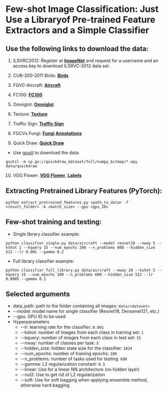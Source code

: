 # Few-shot Image Classification: Just Use a Libraryof Pre-trained Feature Extractors and a Simple Classifier

## Use the following links to download the data:

1. ILSVRC2012:
Register at [**ImageNet**](http://www.image-net.org/) and request for a username and an access key to download ILSRVC-2012 data set.

2. CUB-200-2011 Birds:
[**Birds**](http://www.vision.caltech.edu/visipedia-data/CUB-200-2011/CUB_200_2011.tgz)

3. FGVC-Aircraft:
[**Aircraft**](http://www.robots.ox.ac.uk/~vgg/data/fgvc-aircraft/archives/fgvc-aircraft-2013b.tar.gz)

4. FC100:
[**FC100**](https://drive.google.com/drive/folders/1nz_ADBblmrg-qs-8zFU3v6C5WSwQnQm6)

5. Omniglot:
[**Omniglot**](https://github.com/brendenlake/omniglot/blob/master/python/images_background.zip)

6. Texture:
[**Texture**](https://www.robots.ox.ac.uk/~vgg/data/dtd/download/dtd-r1.0.1.tar.gz)

7. Traffic Sign:
[**Traffic Sign**](https://sid.erda.dk/public/archives/daaeac0d7ce1152aea9b61d9f1e19370/GTSRB_Final_Training_Images.zip)

8. FGCVx Fungi:
[**Fungi**](https://labs.gbif.org/fgvcx/2018/fungi_train_val.tgz)
[**Annotations**](https://labs.gbif.org/fgvcx/2018/train_val_annotations.tgz)

9. Quick Draw:
[**Quick Draw**](https://console.cloud.google.com/storage/quickdraw_dataset/full/numpy_bitmap)
- Use [gsutil](https://cloud.google.com/storage/docs/gsutil_install#install) to download the data:
```
gsutil -m cp gs://quickdraw_dataset/full/numpy_bitmap/*.npy data/quickdraw
```

10. VGG Flower:
[**VGG Flower**](http://www.robots.ox.ac.uk/~vgg/data/flowers/102/102flowers.tgz),
[**Labels**](http://www.robots.ox.ac.uk/~vgg/data/flowers/102/imagelabels.mat)


## Extracting Pretrained Library Features (PyTorch):

```
python extract_pretrained_features.py <path_to_data> -f <result_folder> -b <batch_size> --gpu <gpu_ID>
```

## Few-shot training and testing:

- Single library classifier example:
```
python classifier_single.py data/aircraft --model resnet18 --nway 5 --kshot 1 --kquery 15 --num_epochs 200 --n_problems 600 --hidden_size 512 --lr 0.001 --gamma 0.2
```

- Full library classifier example:
```
python classifier_full_library.py data/aircraft --nway 20 --kshot 5 --kquery 15 --num_epochs 100 --n_problems 600 --hidden_size 512 --lr 0.0005 --gamma 0.1
```

## Selected arguments

- data\_path: path to the folder containing all images: `data/<dataset>`
- --model: model name for single classifier (Resnet18, Densenet121, etc.)
- --gpu: GPU ID to be used
- Hyperparameters
   - --lr: learning rate for the classifier: `0.001`
   - --kshot: number of images from each class in training set: `1`
   - --kquery: number of images from each class in test set: `15`
   - --nway: number of classes per task: `5`
   - --hidden_size: hidden state size for the classifier: `1024`
   - --num_epochs: number of training epochs: `100`
   - --n_problems: number of tasks used for testing: `600`
   - --gamma: L2 regularization constant: `0.5`
   - --linear: Use for a linear NN architecture (no hidden layer)
   - --nol2: Use to get rid of L2 regularization
   - --soft: Use for soft bagging when applying ensemble method, otherwise hard bagging